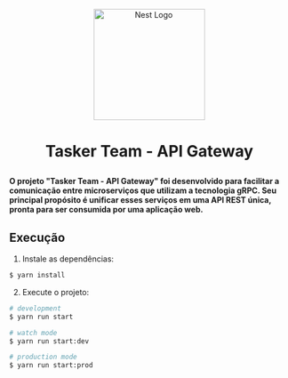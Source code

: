 <p align="center">
  <a href="http://nestjs.com/" target="blank"><img src="https://nestjs.com/img/logo-small.svg" width="200" alt="Nest Logo" /></a>
</p>

[circleci-image]: https://img.shields.io/circleci/build/github/nestjs/nest/master?token=abc123def456
[circleci-url]: https://circleci.com/gh/nestjs/nest

<h1 align="center">Tasker Team - API Gateway</p>

#### O projeto "Tasker Team - API Gateway" foi desenvolvido para facilitar a comunicação entre microserviços que utilizam a tecnologia gRPC. Seu principal propósito é unificar esses serviços em uma API REST única, pronta para ser consumida por uma aplicação web.


## Execução

1. Instale as dependências:
```bash
$ yarn install
```
2. Execute o projeto:
```bash
# development
$ yarn run start

# watch mode
$ yarn run start:dev

# production mode
$ yarn run start:prod
```